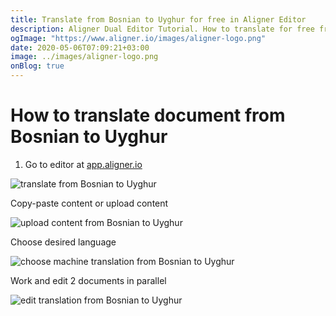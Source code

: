 ```yaml
---
title: Translate from Bosnian to Uyghur for free in Aligner Editor
description: Aligner Dual Editor Tutorial. How to translate for free from Bosnian to Uyghur. Aligner is multilingual document management platform. 
ogImage: "https://www.aligner.io/images/aligner-logo.png"
date: 2020-05-06T07:09:21+03:00
image: ../images/aligner-logo.png
onBlog: true
---
```


# How to translate document from Bosnian to Uyghur

1. Go to editor at [app.aligner.io](https://app.aligner.io "Aligner App web page")

![translate from Bosnian to Uyghur](../aligner-blank-editor.png "translate from Bosnian to Uyghur")

Copy-paste content or upload content

![upload content from Bosnian to Uyghur](../aligner-uploaded-document.png "upload content from Bosnian to Uyghur")

Choose desired language

![choose machine translation from Bosnian to Uyghur](../aligner-language-dropdown.png "choose machine translation from Bosnian to Uyghur")

Work and edit 2 documents in parallel

![edit translation from Bosnian to Uyghur](../aligner-double-sitded-editor.png "edit translation from Bosnian to Uyghur")

